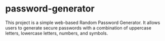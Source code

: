# password-generator
This project is a simple web-based Random Password Generator. It allows users to generate secure passwords with a combination of uppercase letters, lowercase letters, numbers, and symbols.
